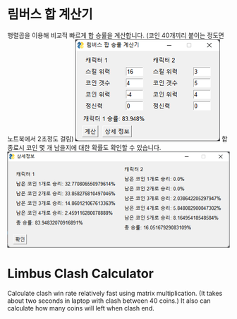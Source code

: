 # 림버스 합 계산기

행렬곱을 이용해 비교적 빠르게 합 승률을 계산합니다.
(코인 40개끼리 붙이는 정도면 노트북에서 2초정도 걸림)
![메인화면](images/main_screen.png)
합 종료시 코인 몇 개 남을지에 대한 확률도 확인할 수 있습니다.
![상세정보화면](images/detail_screen.png)


# Limbus Clash Calculator

Calculate clash win rate relatively fast using matrix multiplication.
(It takes about two seconds in laptop with clash between 40 coins.)
It also can calculate how many coins will left when clash end.